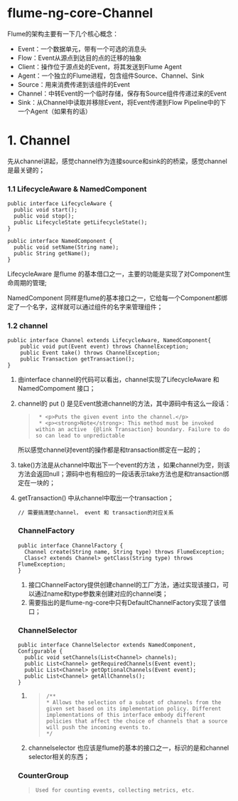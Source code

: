 # flume-ng-core-Channel

Flume的架构主要有一下几个核心概念：

- Event：一个数据单元，带有一个可选的消息头
- Flow：Event从源点到达目的点的迁移的抽象
- Client：操作位于源点处的Event，将其发送到Flume Agent
- Agent：一个独立的Flume进程，包含组件Source、Channel、Sink
- Source：用来消费传递到该组件的Event
- Channel：中转Event的一个临时存储，保存有Source组件传递过来的Event
- Sink：从Channel中读取并移除Event，将Event传递到Flow Pipeline中的下一个Agent（如果有的话）

# 1. Channel

先从channel讲起，感觉channel作为连接source和sink的的桥梁，感觉channel是最关键的；

### 1.1 LifecycleAware  & NamedComponent

```
public interface LifecycleAware {
  public void start();
  public void stop();
  public LifecycleState getLifecycleState();
}

public interface NamedComponent {
  public void setName(String name);
  public String getName();
}
```

 LifecycleAware 是flume 的基本借口之一，主要的功能是实现了对Component生命周期的管理;

NamedComponent 同样是flume的基本接口之一，它给每一个Component都绑定了一个名字，这样就可以通过组件的名字来管理组件；

### 1.2  channel

```
public interface Channel extends LifecycleAware, NamedComponent{
    public void put(Event event) throws ChannelException;
    public Event take() throws ChannelException;
    public Transaction getTransaction();
}
```

1. 由interface channel的代码可以看出，channel实现了LifecycleAware 和 NamedCompoment 接口；

2. channel的 put () 是见Event放进channel的方法，其中源码中有这么一段话：

   > ```
   >  * <p>Puts the given event into the channel.</p>
   >  * <p><strong>Note</strong>: This method must be invoked within an active  {@link Transaction} boundary. Failure to do so can lead to unpredictable
   > ```

   所以感觉channel对event的操作都是和transaction绑定在一起的；

3.  take()方法是从channel中取出下一个event的方法 ，如果channel为空，则该方法会返回null；源码中也有相应的一段话表示take方法也是和transaction绑定在一块的；

4. getTransaction() 中从channel中取出一个transaction；

   ```
   // 需要搞清楚channel， event 和 transaction的对应关系
   ```

   ### ChannelFactory

   ```
   public interface ChannelFactory {
     Channel create(String name, String type) throws FlumeException;
     Class<? extends Channel> getClass(String type) throws FlumeException;
   }
   ```

   1. 接口ChannelFactory提供创建channel的工厂方法，通过实现该接口，可以通过name和type参数来创建对应的channel类；
   2. 需要指出的是flume-ng-core中只有DefaultChannelFactory实现了该借口；

   ### ChannelSelector

   ```
   public interface ChannelSelector extends NamedComponent, Configurable {
     public void setChannels(List<Channel> channels);
     public List<Channel> getRequiredChannels(Event event);
     public List<Channel> getOptionalChannels(Event event);
     public List<Channel> getAllChannels();
   }
   ```

   1. >```
      >/**
      > * Allows the selection of a subset of channels from the given set based on its implementation policy. Different implementations of this interface embody different policies that affect the choice of channels that a source will push the incoming events to.
      > */
      >```

   2. channelselector 也应该是flume的基本的接口之一，标识的是和channel selector相关的东西；

   ### CounterGroup

   > ```
   > Used for counting events, collecting metrics, etc.
   > ```